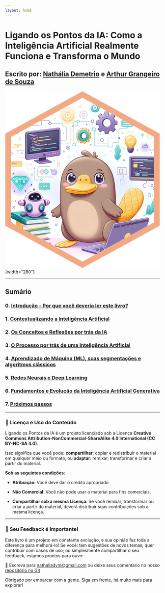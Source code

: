 ```yaml
---
layout: home
---
```


# Ligando os Pontos da IA: Como a Inteligência Artificial Realmente Funciona e Transforma o Mundo

## Escrito por: [**Nathália Demetrio**](https://linktr.ee/NathaliaDemetrio) e [**Arthur Grangeiro de Souza**](https://www.linkedin.com/in/arthurgrangeiro/)

![](/assets/images/orni_.png){width="280"}

---
## Sumário 
### 0. [Introdução - Por que você deveria ler este livro?](capitulo-0)
### 1. [Contextualizando a Inteligência Artificial](capitulo-1)
### 2. [Os Conceitos e Reflexões por trás da IA](capitulo-2)
### 3. [O Processo por trás de uma Inteligência Artificial](capitulo-3)
### 4. [Aprendizado de Máquina (ML), suas segmentações e algoritmos clássicos](capitulo-4)
### 5. [Redes Neurais e Deep Learning](capitulo-5)
### 6. [Fundamentos e Evolução da Inteligência Artificial Generativa](capitulo-6)
### 7. [Próximos passos](capitulo-7)
---

### 📄 Licença e Uso do Conteúdo

Ligando os Pontos da IA é um projeto licenciado sob a Licença **Creative Commons Attribution-NonCommercial-ShareAlike 4.0 International (CC BY-NC-SA 4.0)**.

Isso significa que você pode: **compartilhar**: copiar e redistribuir o material em qualquer meio ou formato, ou **adaptar**: remixar, transformar e criar a partir do material.


**Sob as seguintes condições**:

-   **Atribuição**: Você deve dar o crédito apropriado.

-   **Não Comercial**: Você não pode usar o material para fins comerciais.

-   **Compartilhar sob a mesma Licença**: Se você remixar, transformar ou criar a partir do material, deverá distribuir suas contribuições sob a mesma licença.

------------------------------------------------------------------------

### 📣 Seu Feedback é Importante!

Este livro é um projeto em constante evolução, e sua opinião faz toda a diferença para melhorá-lo! Se você: tem sugestões de novos temas; quer contribuir com casos de uso; ou simplesmente compartilhar o seu feedback, estamos prontos para ouvir:

💬 Escreva para [nathaliadvm@gmail.com](mailto:nathaliadvm@gmail.com) ou deixe seus comentário no nosso [repositório no Git](https://github.com/uarg-tech/conectando-os-pontos-da-IA/blob/main/index.md)


Obrigado por embarcar com a gente. Siga em frente, há muito mais para explorar!
